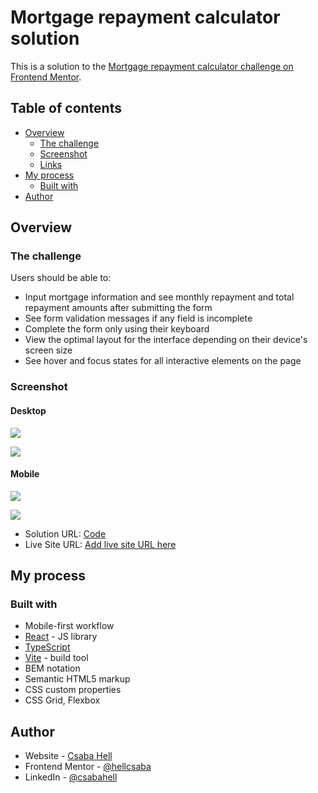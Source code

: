 # Mortgage repayment calculator solution

This is a solution to the [Mortgage repayment calculator challenge on Frontend Mentor](https://www.frontendmentor.io/challenges/mortgage-repayment-calculator-Galx1LXK73).

## Table of contents

- [Overview](#overview)
  - [The challenge](#the-challenge)
  - [Screenshot](#screenshot)
  - [Links](#links)
- [My process](#my-process)
  - [Built with](#built-with)
- [Author](#author)

## Overview

### The challenge

Users should be able to:

- Input mortgage information and see monthly repayment and total repayment amounts after submitting the form
- See form validation messages if any field is incomplete
- Complete the form only using their keyboard
- View the optimal layout for the interface depending on their device's screen size
- See hover and focus states for all interactive elements on the page

### Screenshot

#### Desktop

![](./design/desktop-design-solution.png)

![](./design/desktop-design-empty-solution.png)

#### Mobile

![](./design/mobile-design-solution.png)

![](./design/mobile-design-empty-solution.png)

- Solution URL: [Code](https://github.com/hellcsaba/mortgage-repayment-calculator)
- Live Site URL: [Add live site URL here](https://your-live-site-url.com)

## My process

### Built with

- Mobile-first workflow
- [React](https://reactjs.org/) - JS library
- [TypeScript](https://www.typescriptlang.org/)
- [Vite](https://vite.dev/) - build tool
- BEM notation
- Semantic HTML5 markup
- CSS custom properties
- CSS Grid, Flexbox

## Author

- Website - [Csaba Hell](https://github.com/hellcsaba)
- Frontend Mentor - [@hellcsaba](https://www.frontendmentor.io/profile/hellcsaba)
- LinkedIn - [@csabahell](https://www.linkedin.com/in/csabahell/)
